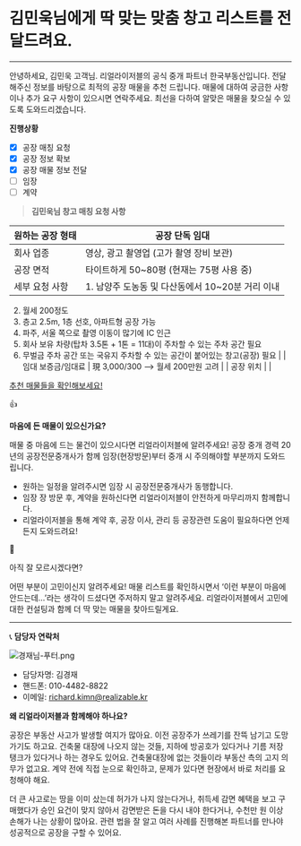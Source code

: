 # 김민욱님에게 딱 맞는 맞춤 창고 리스트를 전달드려요.

---

안녕하세요, 김민욱 고객님. 
리얼라이저블의 공식 중개 파트너 한국부동산입니다. 
전달해주신 정보를 바탕으로 최적의 공장 매물을 추천 드립니다.
매물에 대하여 궁금한 사항이나 추가 요구 사항이 있으시면 연락주세요. 
최선을 다하여 알맞은 매물을 찾으실 수 있도록 도와드리겠습니다.

<aside>

**진행상황**

- [x]  공장 매칭 요청
- [x]  공장 정보 확보
- [x]  공장 매물 정보 전달
- [ ]  임장
- [ ]  계약
</aside>

> **김민욱님 창고 매칭 요청 사항**
> 

| 원하는 공장 형태 | 공장 단독 임대 |
| --- | --- |
| 회사 업종 | 영상, 광고 촬영업 (고가 촬영 장비 보관) |
| 공장 면적 | 타이트하게 50~80평 (현재는 75평 사용 중) |
| 세부 요청 사항 | 1. 남양주 도농동 및 다산동에서 10~20분 거리 이내
2. 월세 200정도
3. 층고 2.5m, 1층 선호, 아파트형 공장 가능
4. 파주, 서울 쪽으로 촬영 이동이 많기에 IC 인근
5. 회사 보유 차량(탑차 3.5톤 + 1톤 = 11대)이 주차할 수 있는 주차 공간 필요
6. 무벌금 주차 공간 또는 국유지 주차할 수 있는 공간이 붙어있는 창고(공장) 필요 |
| 임대 보증금/임대료 | 現 3,000/300 —> 월세 200만원 고려 |
| 공장 위치 |  |

[추천 매물들을 확인해보세요!](%E1%84%8E%E1%85%AE%E1%84%8E%E1%85%A5%E1%86%AB%20%E1%84%86%E1%85%A2%E1%84%86%E1%85%AE%E1%86%AF%E1%84%83%E1%85%B3%E1%86%AF%E1%84%8B%E1%85%B3%E1%86%AF%20%E1%84%92%E1%85%AA%E1%86%A8%E1%84%8B%E1%85%B5%E1%86%AB%E1%84%92%E1%85%A2%E1%84%87%E1%85%A9%E1%84%89%E1%85%A6%E1%84%8B%E1%85%AD!%2013be98ce7f7181b79292de5bf026c182.csv)

<aside>
👍

**마음에 든 매물이 있으신가요?**

매물 중 마음에 드는 물건이 있으시다면 리얼라이저블에 알려주세요!
공장 중개 경력 20년의 공장전문중개사가 함께 임장(현장방문)부터 중개 시 주의해야할 부분까지 도와드립니다.

- 원하는 일정을 알려주시면 임장 시 공장전문중개사가 동행합니다.
- 임장 장 방문 후, 계약을 원하신다면 리얼라이저블이 안전하게 마무리까지 함께합니다.
- 리얼라이저블을 통해 계약 후, 공장 이사, 관리 등 공장관련 도움이 필요하다면 언제든지 도와드려요!
</aside>

<aside>
🤔

아직 잘 모르시겠다면?

어떤 부분이 고민이신지 알려주세요!
매물 리스트를 확인하시면서 ‘이런 부분이 마음에 안드는데…’라는 생각이 드셨다면 주저하지 말고 알려주세요. 리얼라이저블에서 고민에 대한 컨설팅과 함께 더 딱 맞는 매물을 찾아드릴게요.

</aside>

---

📞 **담당자 연락처**

![경재님-푸터.png](%25EA%25B2%25BD%25EC%259E%25AC%25EB%258B%2598-%25ED%2591%25B8%25ED%2584%25B0.png)

- 담당자명: 김경재
- 핸드폰: 010-4482-8822
- 이메일: richard.kimn@realizable.kr

<aside>

**왜 리얼라이저블과 함께해야 하나요?**

공장은 부동산 사고가 발생할 여지가 많아요. 이전 공장주가 쓰레기를 잔뜩 남기고 도망가기도 하고요. 건축물 대장에 나오지 않는 것들, 지하에 방공호가 있다거나 기름 저장 탱크가 있다거나 하는 경우도 있어요. 건축물대장에 없는 것들이라 부동산 측의 고지 의무가 없고요. 계약 전에 직접 눈으로 확인하고, 문제가 있다면 현장에서 바로 처리를 요청해야 해요.

더 큰 사고로는 땅을 이미 샀는데 허가가 나지 않는다거나, 취득세 감면 혜택을 보고 구매했다가 승인 요건이 맞지 않아서 감면받은 돈을 다시 내야 한다거나, 수천만 원 이상 손해가 나는 상황이 많아요. 관련 법을 잘 알고 여러 사례를 진행해본 파트너를 만나야 성공적으로 공장을 구할 수 있어요.

</aside>